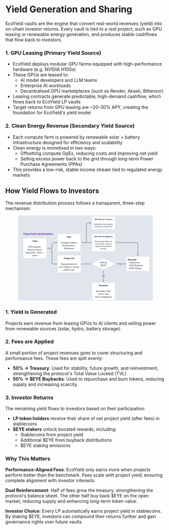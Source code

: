 # Yield Generation and Sharing

EcoYield vaults are the engine that convert real-world revenues (yield) into on-chain investor returns. Every vault is tied to a _real project_, such as GPU leasing or renewable energy generation, and produces stable cashflows that flow back to investors.

### 1. GPU Leasing (Primary Yield Source)

* EcoYield deploys modular GPU farms equipped with high-performance hardware (e.g. NVIDIA H100s)
* These GPUs are leased to:
  * AI model developers and LLM teams
  * Enterprise AI workloads
  * Decentralised GPU marketplaces (such as Render, Akash, Bittensor)
* Leasing contracts generate predictable, high-demand cashflow, which flows back to EcoYield LP vaults
* Target returns from GPU leasing are \~20–30% APY, creating the foundation for EcoYield's yield model

### 2. Clean Energy Revenue (Secondary Yield Source)

* Each compute farm is powered by renewable solar + battery infrastructure designed for efficiency and scalability
* Clean energy is monetised in two ways:
  * Offsetting compute OpEx, reducing costs and improving net yield
  * Selling excess power back to the grid through long-term Power Purchase Agreements (PPAs)
* This provides a low-risk, stable income stream tied to regulated energy markets

## How Yield Flows to Investors

The revenue distribution process follows a transparent, three-step mechanism:

<figure><img src="../.gitbook/assets/image (4).png" alt=""><figcaption></figcaption></figure>

### 1. Yield is Generated

Projects earn revenue from leasing GPUs to AI clients and selling power from renewable sources (solar, hydro, battery storage).

### 2. Fees are Applied

A small portion of project revenues goes to cover structuring and performance fees. These fees are split evenly:

* **50% → Treasury**: Used for stability, future growth, and reinvestment, strengthening the protocol's Total Value Locked (TVL)
* **50% → $EYE Buybacks**: Used to repurchase and burn tokens, reducing supply and increasing scarcity

### 3. Investor Returns

The remaining yield flows to investors based on their participation:

* **LP token holders** receive their share of net project yield (after fees) in stablecoins
* **$EYE stakers** unlock boosted rewards, including:
  * Stablecoins from project yield
  * Additional $EYE from buyback distributions
  * $EYE staking emissions

### Why This Matters

**Performance-Aligned Fees**: EcoYield only earns more when projects perform better than the benchmark. Fees scale with project yield, ensuring complete alignment with investor interests.

**Dual Reinforcement**: Half of fees grow the treasury, strengthening the protocol's balance sheet. The other half buy back $EYE on the open market, reducing supply and enhancing long-term token value.

**Investor Choice**: Every LP automatically earns project yield in stablecoins. By staking $EYE, investors can compound their returns further and gain governance rights over future vaults.

###
